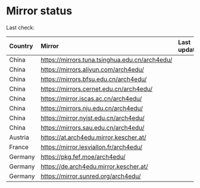 <script src="./time.js"></script>
# Mirror status
Last check: <script type="text/javascript">localize(1704695050.3832576);</script>

|Country|Mirror|Last update|
|:------|:-----|:----------|
|China|https://mirrors.tuna.tsinghua.edu.cn/arch4edu/|<script type="text/javascript">localize(1704652217);</script>|
|China|https://mirrors.aliyun.com/arch4edu/|<script type="text/javascript">localize(1704652217);</script>|
|China|https://mirrors.bfsu.edu.cn/arch4edu/|<script type="text/javascript">localize(1704652217);</script>|
|China|https://mirrors.cernet.edu.cn/arch4edu/|<script type="text/javascript">localize(1704652217);</script>|
|China|https://mirror.iscas.ac.cn/arch4edu/|<script type="text/javascript">localize(1704652217);</script>|
|China|https://mirrors.nju.edu.cn/arch4edu/|<script type="text/javascript">localize(1704652217);</script>|
|China|https://mirror.nyist.edu.cn/arch4edu/|<script type="text/javascript">localize(1704652217);</script>|
|China|https://mirrors.sau.edu.cn/arch4edu/|<script type="text/javascript">localize(1704652217);</script>|
|Austria|https://at.arch4edu.mirror.kescher.at/|<script type="text/javascript">localize(1704652217);</script>|
|France|https://mirror.lesviallon.fr/arch4edu/|<script type="text/javascript">localize(1704652217);</script>|
|Germany|https://pkg.fef.moe/arch4edu/|<script type="text/javascript">localize(1704652217);</script>|
|Germany|https://de.arch4edu.mirror.kescher.at/|<script type="text/javascript">localize(1704652217);</script>|
|Germany|https://mirror.sunred.org/arch4edu/|<script type="text/javascript">localize(1704652217);</script>|

<script src="./tablefilter/tablefilter.js"></script>
<script src="./table.js"></script>